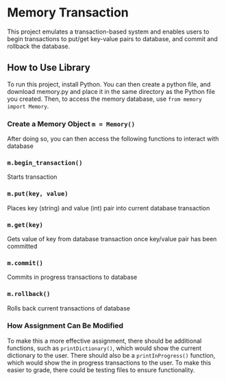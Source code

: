 # Memory Transaction

This project emulates a transaction-based system and enables users to begin transactions to put/get key-value pairs to database, and commit and rollback the database. 

## How to Use Library

To run this project, install Python. You can then create a python file, and download memory.py and place it in the same directory as the Python file you created. Then, to access the memory database, use `from memory import Memory`. 

### Create a Memory Object `m = Memory()`
After doing so, you can then access the following functions to interact with database

### `m.begin_transaction()`
Starts transaction

### `m.put(key, value)`
Places key (string) and value (int) pair into current database transaction

### `m.get(key)`
Gets value of key from database transaction once key/value pair has been committed

### `m.commit()`
Commits in progress transactions to database

### `m.rollback()`
Rolls back current transactions of database

### How Assignment Can Be Modified
To make this a more effective assignment, there should be additional functions, such as `printDictionary()`, which would show the current dictionary to the user. There should also be a `printInProgress()` function, which would show the in progress transactions to the user. To make this easier to grade, there could be testing files to ensure functionality.